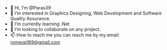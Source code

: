 - 👋 Hi, I’m @Paras39
- 👀 I’m interested in Graphics Designing, Web Development and Software Quality Assurance.
- 🌱 I’m currently learning .Net
- 💞️ I’m looking to collaborate on any project.
- 📫 How to reach me you can reach me by my email: romeop169@gmail.com

<!---
Paras39/Paras39 is a ✨ special ✨ repository because its `README.md` (this file) appears on your GitHub profile.
You can click the Preview link to take a look at your changes.
--->
